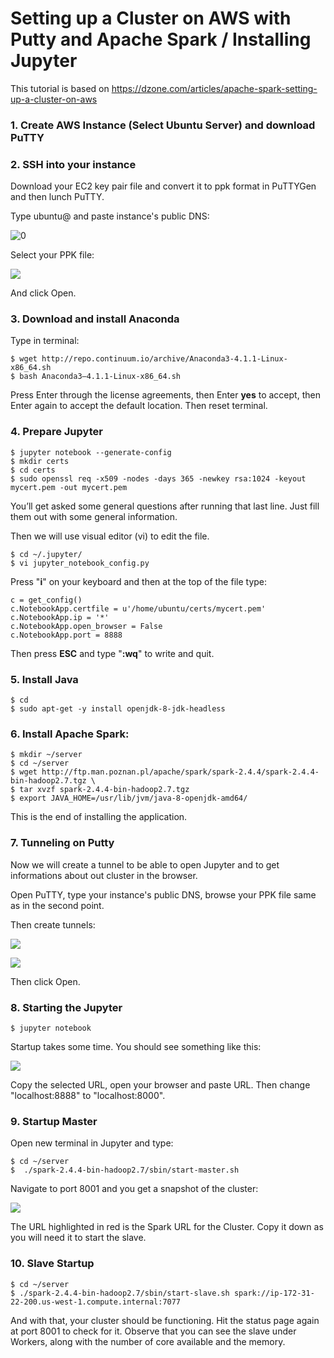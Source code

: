 # Setting up a Cluster on AWS with Putty and Apache Spark / Installing Jupyter



This tutorial is based on https://dzone.com/articles/apache-spark-setting-up-a-cluster-on-aws

### 1. Create AWS Instance (Select Ubuntu Server) and download PuTTY

### 2. SSH into your instance 

 Download your EC2 key pair file and convert it to ppk format in PuTTYGen and then lunch PuTTY.

 Type ubuntu@ and paste instance's public DNS:



![0](https://github.com/mrkjankowski/Tutorials/blob/Photos/0.png)

 Select your PPK file:

![](https://github.com/mrkjankowski/Tutorials/blob/Photos/1.png)

And click Open.

### 3. Download and install Anaconda

Type in terminal:

```
$ wget http://repo.continuum.io/archive/Anaconda3-4.1.1-Linux-x86_64.sh
$ bash Anaconda3–4.1.1-Linux-x86_64.sh
```

 Press Enter through the license agreements, then Enter **yes** to accept, then Enter again to accept the     default location. Then reset terminal.

### 4. Prepare Jupyter

```
$ jupyter notebook --generate-config
$ mkdir certs
$ cd certs
$ sudo openssl req -x509 -nodes -days 365 -newkey rsa:1024 -keyout mycert.pem -out mycert.pem

```

 You’ll get asked some general questions after running that last line. Just fill them out with some general    information.  

Then we will use visual editor (vi) to edit the file. 

```
$ cd ~/.jupyter/
$ vi jupyter_notebook_config.py
```

Press "**i**" on your keyboard and then at the top of the file type:

```
c = get_config()
c.NotebookApp.certfile = u'/home/ubuntu/certs/mycert.pem' 
c.NotebookApp.ip = '*'
c.NotebookApp.open_browser = False 
c.NotebookApp.port = 8888
```

 Then press **ESC** and type "**:wq**" to write and quit.

### 5.  Install Java 

```
$ cd
$ sudo apt-get -y install openjdk-8-jdk-headless
```

### 6. Install Apache Spark: 

```
$ mkdir ~/server
$ cd ~/server
$ wget http://ftp.man.poznan.pl/apache/spark/spark-2.4.4/spark-2.4.4-bin-hadoop2.7.tgz \
$ tar xvzf spark-2.4.4-bin-hadoop2.7.tgz
$ export JAVA_HOME=/usr/lib/jvm/java-8-openjdk-amd64/
```

This is the end of installing the application.

### 7. Tunneling on Putty

Now we will create a tunnel to be able to open Jupyter and to get informations about out cluster in the browser.

Open PuTTY, type your instance's public DNS, browse your PPK file same as in the second point.

Then create tunnels:

![](https://github.com/mrkjankowski/Tutorials/blob/Photos/2.png)

![](https://github.com/mrkjankowski/Tutorials/blob/Photos/3.png)

Then click Open.

### 8. Starting the Jupyter

```
$ jupyter notebook
```

Startup takes some time. You should see something like this:

![](https://github.com/mrkjankowski/Tutorials/blob/Photos/5.png)

 Copy the selected URL, open your browser and paste URL. Then change "localhost:8888" to "localhost:8000".



### 9. Startup Master

Open new terminal in Jupyter and type:

```
$ cd ~/server
$  ./spark-2.4.4-bin-hadoop2.7/sbin/start-master.sh
```

 Navigate to port 8001 and you get a snapshot of the cluster:

![](https://github.com/mrkjankowski/Tutorials/blob/Photos/6.png) 

 The URL highlighted in red is the Spark URL for the Cluster. Copy it down as you will need it to start the slave. 

### 10. Slave Startup

```cd ~/server
$ cd ~/server
$ ./spark-2.4.4-bin-hadoop2.7/sbin/start-slave.sh spark://ip-172-31-22-200.us-west-1.compute.internal:7077
```

 And with that, your cluster should be functioning. Hit the status page again at port 8001 to check for it. Observe that you can see the slave under Workers, along with the number of core available and the memory. 

